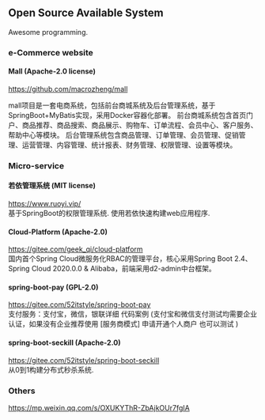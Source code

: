 ## Open Source Available System
Awesome programming.


### e-Commerce website
#### Mall (Apache-2.0 license)
https://github.com/macrozheng/mall  

mall项目是一套电商系统，包括前台商城系统及后台管理系统，基于SpringBoot+MyBatis实现，采用Docker容器化部署。 前台商城系统包含首页门户、商品推荐、商品搜索、商品展示、购物车、订单流程、会员中心、客户服务、帮助中心等模块。 后台管理系统包含商品管理、订单管理、会员管理、促销管理、运营管理、内容管理、统计报表、财务管理、权限管理、设置等模块。  


### Micro-service
#### 若依管理系统 (MIT license)
https://www.ruoyi.vip/  
基于SpringBoot的权限管理系统. 使用若依快速构建web应用程序.

#### Cloud-Platform (Apache-2.0)
https://gitee.com/geek_qi/cloud-platform  
国内首个Spring Cloud微服务化RBAC的管理平台，核心采用Spring Boot 2.4、Spring Cloud 2020.0.0 & Alibaba，前端采用d2-admin中台框架。  

#### spring-boot-pay (GPL-2.0)
https://gitee.com/52itstyle/spring-boot-pay  
支付服务：支付宝，微信，银联详细 代码案例 (支付宝和微信支付测试均需要企业认证，如果没有企业推荐使用 [服务商模式] 申请开通个人商户 也可以测试 )  

#### spring-boot-seckill (Apache-2.0)
https://gitee.com/52itstyle/spring-boot-seckill  
从0到1构建分布式秒杀系统.  


### Others
https://mp.weixin.qq.com/s/OXUKYThR-ZbAjkOUr7fgIA   